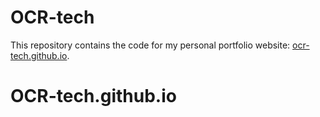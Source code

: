 # OCR-tech
This repository contains the code for my personal portfolio website: [ocr-tech.github.io](https://OCR-tech.github.io).

# OCR-tech.github.io